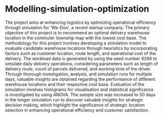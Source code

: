 # Modelling-simulation-optimization
The project aims at enhancing logistics by optimizing operational efficiency through simulation for 'We-Doo', a recent startup company. The primary objective of this project is to recommend an optimal delivery warehouse location in the commuter township map with the lowest cost base. The methodology for this project involves developing a simulation model to evaluate candidate warehouse locations through heuristics by incorporating factors such as customer location, route length, and operational cost of the delivery. The workload data is generated by using the seed number 8268 to simulate daily delivery operations, considering parameters such as length of delivery route, count of parcels delivered, and working time of the driver. Through thorough investigation, analysis, and simulation runs for multiple days, valuable insights are obtained regarding the performance of different warehouse locations and their respective cost base. Evaluation of the simulation involves histograms for visualisation and statistical significance is investigated by using ANOVA. The sample size was increased to 50 days in the longer simulation run to discover valuable insights for strategic decision making, which highlight the significance of strategic location selection in enhancing operational efficiency and customer satisfaction.
